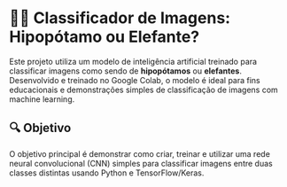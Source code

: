 # 🦛🐘 Classificador de Imagens: Hipopótamo ou Elefante?

Este projeto utiliza um modelo de inteligência artificial treinado para classificar imagens como sendo de **hipopótamos** ou **elefantes**. Desenvolvido e treinado no Google Colab, o modelo é ideal para fins educacionais e demonstrações simples de classificação de imagens com machine learning.

## 🔍 Objetivo

O objetivo principal é demonstrar como criar, treinar e utilizar uma rede neural convolucional (CNN) simples para classificar imagens entre duas classes distintas usando Python e TensorFlow/Keras.

